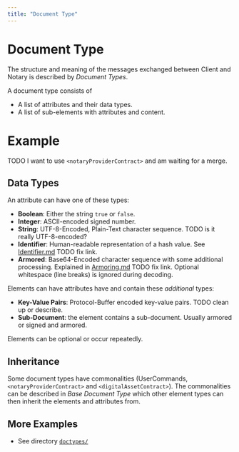 ```yaml
---
title: "Document Type"
---
```


# Document Type

The structure and meaning of the messages exchanged between Client and Notary is
described by _Document Types_.

A document type consists of

* A list of attributes and their data types.
* A list of sub-elements with attributes and content.

# Example

TODO I want to use `<notaryProviderContract>` and am waiting for a merge.


## Data Types

An attribute can have one of these types:

* **Boolean**: Either the string `true` or `false`.
* **Integer**: ASCII-encoded signed number.
* **String**: UTF-8-Encoded, Plain-Text character sequence. TODO is it really
    UTF-8-encoded?
* **Identifier**: Human-readable representation of a hash value. See
    [Identifier.md](encoding/Identifier.md) TODO fix link.
* **Armored**: Base64-Encoded character sequence with some additional
    processing. Explained in [Armoring.md](encoding/Armoring.md) TODO fix link.
    Optional whitespace (line breaks) is ignored during decoding.

Elements can have attributes have and contain these *additional* types:

* **Key-Value Pairs**: Protocol-Buffer encoded key-value pairs. TODO clean up or
    describe.
* **Sub-Document**: the element contains a sub-document. Usually armored or
    signed and armored.

Elements can be optional or occur repeatedly.

## Inheritance

Some document types have commonalities (UserCommands, `<notaryProviderContract>`
and `<digitalAssetContract>`). The commonalities can be described in _Base
Document Type_ which other element types can then inherit the elements and
attributes from.

## More Examples

* See directory [`doctypes/`](https://github.com/monetas/opentxs-protocol/tree/master/content/doctypes)
